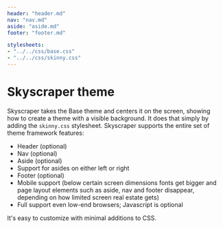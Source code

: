 ```yaml
---
header: "header.md"
nav: "nav.md"
aside: "aside.md"
footer: "footer.md"

stylesheets:
- "../../css/base.css"
- "../../css/skinny.css"
---
```


# Skyscraper theme

Skyscraper takes the Base theme and centers it on the screen,
showing how to create a theme with a visible background. 
It does that simply by adding the `skinny.css` stylesheet.
Skyscraper supports the
entire set of theme framework features:

* Header (optional)
* Nav (optional)
* Aside (optional)
* Support for asides on either left or right
* Footer (optional)
* Mobile support (below certain screen dimensions fonts get bigger
and page layout elements such as aside, nav and footer disappear, 
depending on how limited screen real estate gets)
* Full support even low-end browsers; Javascript is optional

It's easy to customize with minimal additions to CSS.

